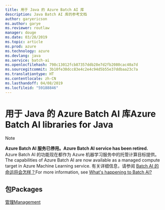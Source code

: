 ```yaml
---
title: 用于 Java 的 Azure Batch AI 库
description: Java Batch AI 库的参考文档
author: garyericson
ms.author: garye
ms.reviewer: routlaw
manager: douge
ms.date: 03/28/2019
ms.topic: article
ms.prod: azure
ms.technology: azure
ms.devlang: java
ms.service: batch-ai
ms.openlocfilehash: 798c13012fcb87357ddb28e7d2fb2080cac40a7d
ms.sourcegitcommit: 3b10fe30dcc83e4c2e4c94d5b55e37ddbaa23c7a
ms.translationtype: HT
ms.contentlocale: zh-CN
ms.lasthandoff: 04/08/2019
ms.locfileid: "59188846"
---
```

# <a name="azure-batch-ai-libraries-for-java"></a><span data-ttu-id="4fa6c-103">用于 Java 的 Azure Batch AI 库</span><span class="sxs-lookup"><span data-stu-id="4fa6c-103">Azure Batch AI libraries for Java</span></span>

>[!Note]
><span data-ttu-id="4fa6c-104">**Azure Batch AI 服务已停用。**</span><span class="sxs-lookup"><span data-stu-id="4fa6c-104">**Azure Batch AI service has been retired.**</span></span> <span data-ttu-id="4fa6c-105">Azure Batch AI 的功能现在都作为 Azure 机器学习服务中的托管计算目标提供。</span><span class="sxs-lookup"><span data-stu-id="4fa6c-105">The capabilities of Azure Batch AI are now available as a managed compute target in Azure Machine Learning service.</span></span> <span data-ttu-id="4fa6c-106">有关详细信息，请参阅 [Batch AI 的命运将会怎样？](https://aka.ms/batchai-retirement)</span><span class="sxs-lookup"><span data-stu-id="4fa6c-106">For more information, see [What's happening to Batch AI?](https://aka.ms/batchai-retirement)</span></span>

## <a name="packages"></a><span data-ttu-id="4fa6c-107">包</span><span class="sxs-lookup"><span data-stu-id="4fa6c-107">Packages</span></span>

[<span data-ttu-id="4fa6c-108">管理</span><span class="sxs-lookup"><span data-stu-id="4fa6c-108">Management</span></span>](/java/api/overview/azure/batchai/management)